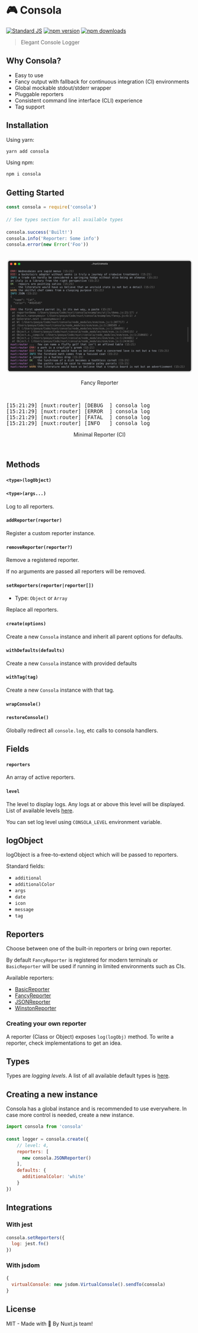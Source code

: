 # 🎮  Consola

[![Standard JS][standard-js-src]][standard-js-href]
[![npm version][npm-version-src]][npm-version-href]
[![npm downloads][npm-downloads-src]][npm-downloads-href]

> Elegant Console Logger

## Why Consola?

- Easy to use
- Fancy output with fallback for continuous integration (CI) environments
- Global mockable stdout/stderr wrapper
- Pluggable reporters
- Consistent command line interface (CLI) experience
- Tag support

## Installation

Using yarn:

```bash
yarn add consola
```

Using npm:

```bash
npm i consola
```

## Getting Started

```js
const consola = require('consola')

// See types section for all available types

consola.success('Built!')
consola.info('Reporter: Some info')
consola.error(new Error('Foo'))
```

<div align="center">
<br>
<img src="./assets/fancy.png">
<p>Fancy Reporter</p>
<br>
</div>

<pre>
[15:21:29] [nuxt:router] [DEBUG  ] consola log
[15:21:29] [nuxt:router] [ERROR  ] consola log
[15:21:29] [nuxt:router] [FATAL  ] consola log
[15:21:29] [nuxt:router] [INFO   ] consola log
</pre>
<div align="center">
  <p>Minimal Reporter (CI)</p>
  <br>
</div>

## Methods

#### `<type>(logObject)`
#### `<type>(args...)`

Log to all reporters.

#### `addReporter(reporter)`

Register a custom reporter instance.

#### `removeReporter(reporter?)`

Remove a registered reporter.

If no arguments are passed all reporters will be removed.

#### `setReporters(reporter|reporter[])`

- Type: `Object` or `Array`

Replace all reporters.

#### `create(options)`

Create a new `Consola` instance and inherit all parent options for defaults.

#### `withDefaults(defaults)`

Create a new `Consola` instance with provided defaults

#### `withTag(tag)`

Create a new `Consola` instance with that tag.

#### `wrapConsole()`
#### `restoreConsole()`

Globally redirect all `console.log`, etc calls to consola handlers.

## Fields

#### `reporters`

An array of active reporters.

#### `level`

The level to display logs. Any logs at or above this level will be displayed.
List of available levels [here](./src/types.js).

You can set log level using `CONSOLA_LEVEL` environment variable.

## logObject

logObject is a free-to-extend object which will be passed to reporters.

Standard fields:

- `additional`
- `additionalColor`
- `args`
- `date`
- `icon`
- `message`
- `tag`

## Reporters

Choose between one of the built-in reporters or bring own reporter.

By default `FancyReporter` is registered for modern terminals or `BasicReporter` will be used if running in limited environments such as CIs.

Available reporters:

- [BasicReporter](./src/reporters/basic.js)
- [FancyReporter](./src/reporters/fancy.js)
- [JSONReporter](./src/reporters/json.js)
- [WinstonReporter](./src/reporters/winston.js)

### Creating your own reporter

A reporter (Class or Object) exposes `log(logObj)` method.
To write a reporter, check implementations to get an idea.

## Types

Types are _logging levels_. A list of all available default types is [here](./src/types.js).

## Creating a new instance

Consola has a global instance and is recommended to use everywhere.
In case more control is needed, create a new instance.

```js
import consola from 'consola'

const logger = consola.create({
    // level: 4,
    reporters: [
      new consola.JSONReporter()
    ],
    defaults: {
      additionalColor: 'white'
    }
})
```

## Integrations

### With jest

```js
consola.setReporters({
  log: jest.fn()
})
```

### With jsdom

```js
{
  virtualConsole: new jsdom.VirtualConsole().sendTo(consola)
}
```

## License

MIT - Made with 💖 By Nuxt.js team!

<!-- Refs -->
[standard-js-src]: https://flat.badgen.net/badge/code%20style/standard/green
[standard-js-href]: https://standardjs.com
[npm-version-src]: https://flat.badgen.net/npm/v/consola/latest
[npm-version-href]: https://npmjs.com/package/consola
[npm-downloads-src]: https://flat.badgen.net/npm/dt/consola
[npm-downloads-href]: https://npmjs.com/package/consola
